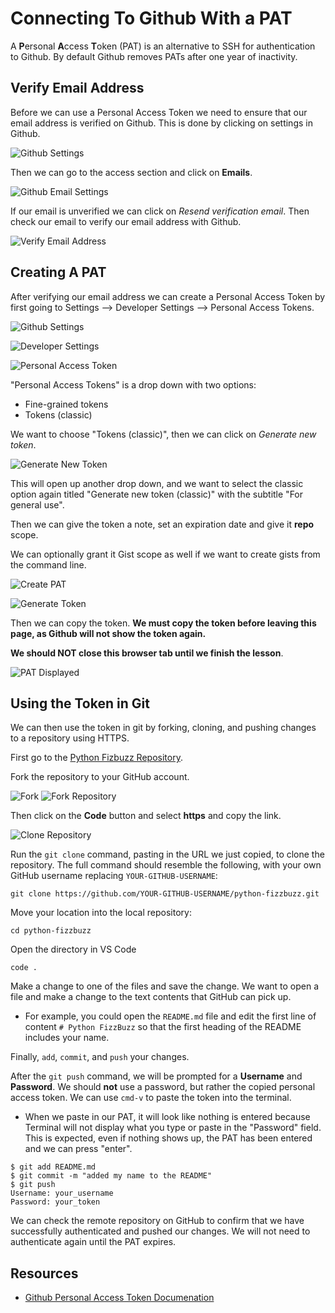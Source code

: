 # Connecting To Github With a PAT

A **P**ersonal **A**ccess **T**oken (PAT) is an alternative to SSH for authentication to Github. By default Github removes PATs after one year of inactivity.

## Verify Email Address

Before we can use a Personal Access Token we need to ensure that our email address is verified on Github. This is done by clicking on settings in Github.

![Github Settings](images/github-setup__github-settings.png)

Then we can go to the access section and click on **Emails**.

![Github Email Settings](images/github-setup__github-email-settings.png)

If our email is unverified we can click on *Resend verification email*. Then check our email to verify our email address with Github.

![Verify Email Address](images/github-setup__email-verify-button.png)

<!-- Image Source:   https://docs.github.com/en/get-started/signing-up-for-github/verifying-your-email-address -->

## Creating A PAT

After verifying our email address we can create a Personal Access Token by first going to Settings --> Developer Settings --> Personal Access Tokens.

![Github Settings](images/github-setup__github-settings.png)

![Developer Settings](images/github-setup__developer-settings.png)

![Personal Access Token](images/github-setup__personal-access-token.png)

"Personal Access Tokens" is a drop down with two options:
- Fine-grained tokens
- Tokens (classic)

We want to choose "Tokens (classic)", then we can click on *Generate new token*.

![Generate New Token](images/github-setup__generate-new-token.png)

This will open up another drop down, and we want to select the classic option again titled "Generate new token (classic)" with the subtitle "For general use".

Then we can give the token a note, set an expiration date and give it **repo** scope.

We can optionally grant it Gist scope as well if we want to create gists from the command line.

![Create PAT](images/github-setup__pat-token-settings.png)

![Generate Token](images/github-setup__generate-token.png)

Then we can copy the token.  **We must copy the token before leaving this page, as Github will not show the token again.**

**We should NOT close this browser tab until we finish the lesson**.

![PAT Displayed](images/github-setup__copy-pat-token.png)

## Using the Token in Git

We can then use the token in git by forking, cloning, and pushing changes to a repository using HTTPS.

First go to the [Python Fizbuzz Repository](https://github.com/AdaGold/python-fizzbuzz).

Fork the repository to your GitHub account.

![Fork](images/github-setup__fork-repo1.png)
![Fork Repository](images/github-setup__fork-repo2.png)

Then click on the **Code** button and select **https** and copy the link.

![Clone Repository](images/github-setup__clone-repo.png)

Run the `git clone` command, pasting in the URL we just copied, to clone the repository. The full command should resemble the following, with your own GitHub username replacing `YOUR-GITHUB-USERNAME`:

```
git clone https://github.com/YOUR-GITHUB-USERNAME/python-fizzbuzz.git
```

Move your location into the local repository:

```
cd python-fizzbuzz
```

Open the directory in VS Code

```
code .
```

Make a change to one of the files and save the change. We want to open a file and make a change to the text contents that GitHub can pick up. 
- For example, you could open the `README.md` file and edit the first line of content `# Python FizzBuzz` so that the first heading of the README includes your name. 

Finally, `add`, `commit`, and `push` your changes.

After the `git push` command, we will be prompted for a **Username** and **Password**. We should **not** use a password, but rather the copied personal access token. We can use `cmd-v` to paste the token into the terminal. 
- When we paste in our PAT, it will look like nothing is entered because Terminal will not display what you type or paste in the "Password" field. This is expected, even if nothing shows up, the PAT has been entered and we can press "enter".

```
$ git add README.md
$ git commit -m "added my name to the README"
$ git push
Username: your_username
Password: your_token
```

We can check the remote repository on GitHub to confirm that we have successfully authenticated and pushed our changes. We will not need to authenticate again until the PAT expires.

## Resources

- [Github Personal Access Token Documenation](https://docs.github.com/en/authentication/keeping-your-account-and-data-secure/creating-a-personal-access-token)
